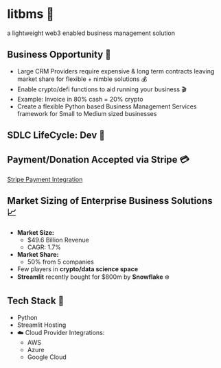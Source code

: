 # litbms 🚀
a lightweight web3 enabled business management solution

## Business Opportunity 💸
- Large CRM Providers require expensive & long term contracts leaving market share for flexible + nimble solutions 💰
- Enable crypto/defi functions to aid running your business 🎬
- Example: Invoice in 80% cash = 20% crypto
- Create a flexible Python based Business Management Services framework for Small to Medium sized businesses

## SDLC LifeCycle: Dev 🚝 

## Payment/Donation Accepted via Stripe	💳

[Stripe Payment Integration](https://buy.stripe.com/test_28o7vCedu9ZgggM9AD)

## Market Sizing of Enterprise Business Solutions 📈
- **Market Size:**
  - $49.6 Billion Revenue
  - CAGR: 1.7%
- **Market Share:**
  - 50% from 5 companies
- Few players in **crypto/data science space**
- **Streamlit** recently bought for $800m by **Snowflake** ❄️

## Tech Stack 📡
- Python
- Streamlit Hosting
- ☁️ Cloud Provider Integrations:
  - AWS 
  - Azure 
  - Google Cloud

